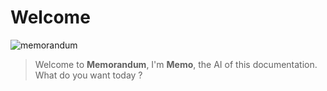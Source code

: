# Welcome

![memorandum](/images/memo.png)

> Welcome to **Memorandum**, I'm **Memo**, the AI of this documentation.  
> What do you want today ?

<translation />
